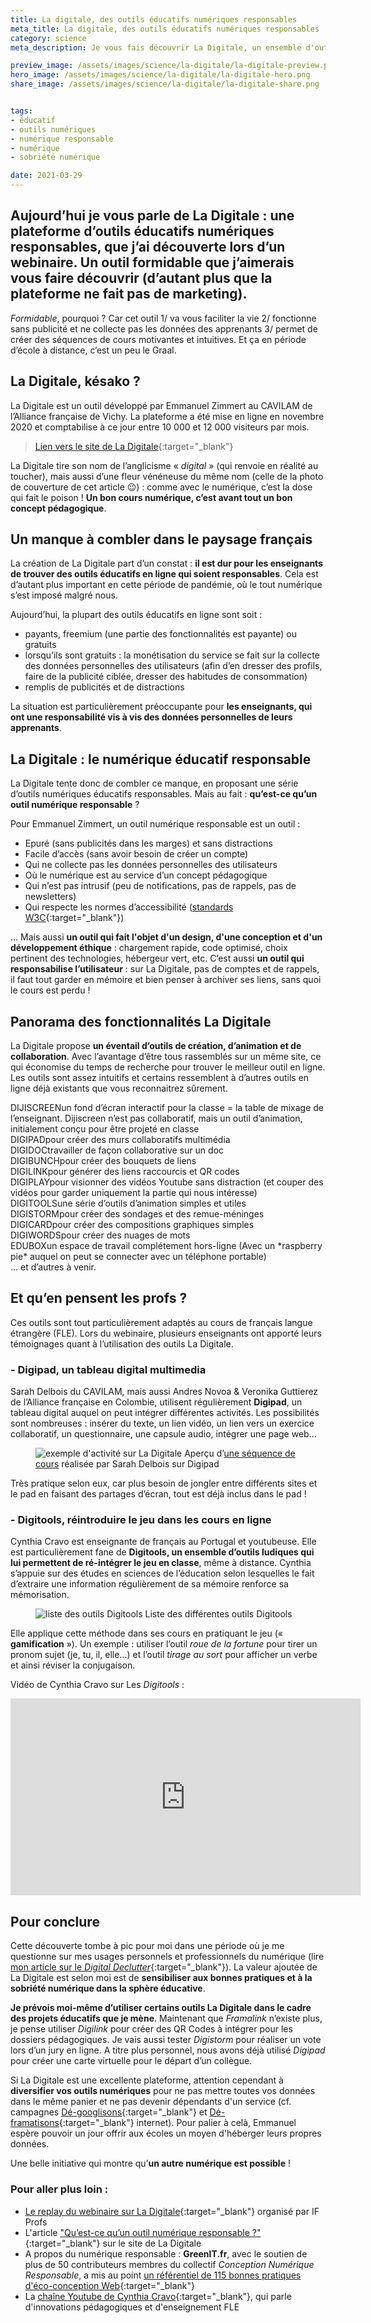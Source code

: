 ```yaml
---
title: La digitale, des outils éducatifs numériques responsables
meta_title: La digitale, des outils éducatifs numériques responsables 
category: science
meta_description: Je vous fais découvrir La Digitale, un ensemble d'outils éducatifs numériques responsables, qui ne collectent pas les données personnelles de leurs apprenants.

preview_image: /assets/images/science/la-digitale/la-digitale-preview.png
hero_image: /assets/images/science/la-digitale/la-digitale-hero.png
share_image: /assets/images/science/la-digitale/la-digitale-share.png


tags:
- éducatif
- outils numériques
- numérique responsable
- numérique
- sobriété numérique

date: 2021-03-29
---
```


<h2 class="is-chapo">Aujourd’hui je vous parle de La Digitale : une plateforme d’outils éducatifs numériques responsables, que j’ai découverte lors d’un webinaire. Un outil formidable que j’aimerais vous faire découvrir (d’autant plus que la plateforme ne fait pas de marketing).
</h2>

*Formidable*, pourquoi ? Car cet outil 1/ va vous faciliter la vie 2/ fonctionne sans publicité et ne collecte pas les données des apprenants 3/ permet de créer des séquences de cours motivantes et intuitives. Et ça en période d’école à distance, c’est un peu le Graal. 

## La Digitale, késako ? 

La Digitale est un outil développé par Emmanuel Zimmert au CAVILAM de l’Alliance française de Vichy. La plateforme a été mise en ligne en novembre 2020 et comptabilise à ce jour entre 10 000 et 12 000 visiteurs par mois. 

> [Lien vers le site de La Digitale](https://ladigitale.dev/){:target="_blank"} 

La Digitale tire son nom de l’anglicisme « *digital* » (qui renvoie en réalité au toucher), mais aussi d’une fleur vénéneuse du même nom (celle de la photo de couverture de cet article 😉) : comme avec le numérique, c’est la dose qui fait le poison ! **Un bon cours numérique, c’est avant tout un bon concept pédagogique**. 

## Un manque à combler dans le paysage français

La création de La Digitale part d’un constat : **il est dur pour les enseignants de trouver des outils éducatifs en ligne qui soient responsables**. Cela est d’autant plus important en cette période de pandémie, où le tout numérique s’est imposé malgré nous.  

Aujourd’hui, la plupart des outils éducatifs en ligne sont soit :
- payants, freemium (une partie des fonctionnalités est payante) ou gratuits
- lorsqu’ils sont gratuits : la monétisation du service se fait sur la collecte des données personnelles des utilisateurs (afin d’en dresser des profils, faire de la publicité ciblée, dresser des habitudes de consommation)
- remplis de publicités et de distractions

La situation est particulièrement préoccupante pour **les enseignants, qui ont une responsabilité vis à vis des données personnelles de leurs apprenants**. 

## La Digitale : le numérique éducatif responsable

La Digitale tente donc de combler ce manque, en proposant une série d’outils numériques éducatifs responsables. Mais au fait : **qu’est-ce qu’un outil numérique responsable** ?

Pour Emmanuel Zimmert, un outil numérique responsable est un outil :
- Epuré (sans publicités dans les marges) et sans distractions
- Facile d’accès (sans avoir besoin de créer un compte)
- Qui ne collecte pas les données personnelles des utilisateurs 
- Où le numérique est au service d’un concept pédagogique 
- Qui n’est pas intrusif (peu de notifications, pas de rappels, pas de newsletters)
- Qui respecte les normes d’accessibilité ([standards W3C](https://www.w3.org/WAI/videos/standards-and-benefits/fr){:target="_blank"})

… Mais aussi **un outil qui fait l'objet d'un design, d'une conception et d'un développement éthique** : chargement rapide, code optimisé, choix pertinent des technologies, hébergeur vert, etc. C’est aussi **un outil qui responsabilise l’utilisateur** : sur La Digitale, pas de comptes et de rappels, il faut tout garder en mémoire et bien penser à archiver ses liens, sans quoi le cours est perdu !

## Panorama des fonctionnalités La Digitale

La Digitale propose **un éventail d’outils de création, d’animation et de collaboration**. Avec l’avantage d’être tous rassemblés sur un même site, ce qui économise du temps de recherche pour trouver le meilleur outil en ligne. Les outils sont assez intuitifs et certains ressemblent à d’autres outils en ligne déjà existants que vous reconnaitrez sûrement. 

<div>
    <div class="is-flex is-flex-direction-column-touch"><span class="desktop-mr-1 has-text-weight-semibold">DIJISCREEN</span><span class="is-flex-grow-1">un fond d’écran interactif pour la classe = la table de mixage de l’enseignant. Dijiscreen n’est pas collaboratif, mais un outil d’animation, initialement conçu pour être projeté en classe</span></div>
    <div class="is-flex is-flex-direction-column-touch"><span class="desktop-mr-1 has-text-weight-semibold">DIGIPAD</span><span class="is-flex-grow-1">pour créer des murs collaboratifs multimédia</span></div>
    <div class="is-flex is-flex-direction-column-touch"><span class="desktop-mr-1 has-text-weight-semibold">DIGIDOC</span><span class="is-flex-grow-1">travailler de façon collaborative sur un doc</span></div>
    <div class="is-flex is-flex-direction-column-touch"><span class="desktop-mr-1 has-text-weight-semibold">DIGIBUNCH</span><span class="is-flex-grow-1">pour créer des bouquets de liens</span></div>
    <div class="is-flex is-flex-direction-column-touch"><span class="desktop-mr-1 has-text-weight-semibold">DIGILINK</span><span class="is-flex-grow-1">pour générer des liens raccourcis et QR codes</span></div>
    <div class="is-flex is-flex-direction-column-touch"><span class="desktop-mr-1 has-text-weight-semibold">DIGIPLAY</span><span class="is-flex-grow-1">pour visionner des vidéos Youtube sans distraction (et couper des vidéos pour garder uniquement la partie qui nous intéresse)</span></div>
    <div class="is-flex is-flex-direction-column-touch"><span class="desktop-mr-1 has-text-weight-semibold">DIGITOOLS</span><span class="is-flex-grow-1">une série d’outils d’animation simples et utiles</span></div>
    <div class="is-flex is-flex-direction-column-touch"><span class="desktop-mr-1 has-text-weight-semibold">DIGISTORM</span><span class="is-flex-grow-1">pour créer des sondages et des remue-méninges</span></div>
    <div class="is-flex is-flex-direction-column-touch"><span class="desktop-mr-1 has-text-weight-semibold">DIGICARD</span><span class="is-flex-grow-1">pour créer des compositions graphiques simples</span></div>
    <div class="is-flex is-flex-direction-column-touch"><span class="desktop-mr-1 has-text-weight-semibold">DIGIWORDS</span><span class="is-flex-grow-1">pour créer des nuages de mots</span></div>
    <div class="is-flex is-flex-direction-column-touch"><span class="desktop-mr-1 has-text-weight-semibold">EDUBOX</span><span class="is-flex-grow-1">un espace de travail complétement hors-ligne (Avec un *raspberry pie* auquel on peut se connecter avec un téléphone portable)</span></div>
    <div class="is-flex is-flex-direction-column-touch"><span class="is-flex-grow-1">… et d’autres à venir.</span></div>
</div>

## Et qu’en pensent les profs ?

Ces outils sont tout particulièrement adaptés au cours de français langue étrangère (FLE). Lors du webinaire, plusieurs enseignants ont apporté leurs témoignages quant à l’utilisation des outils La Digitale.

### - Digipad, un tableau digital multimedia

Sarah Delbois du CAVILAM, mais aussi Andres Novoa & Veronika Guttierez de l’Alliance française en Colombie, utilisent régulièrement **Digipad**, un tableau digital auquel on peut intégrer différentes activités. Les possibilités sont nombreuses : insérer du texte, un lien vidéo, un lien vers un exercice collaboratif, un questionnaire, une capsule audio, intégrer une page web… 

<figure class="image">
    <img src="/assets/images/science/la-digitale/la-digitale-2.png" alt="exemple d'activité sur La Digitale">
    <span class="is-credits">Aperçu d’<a href="https://digipad.app/p/398/98bd9134ba67b">une séquence de cours</a> réalisée par Sarah Delbois sur Digipad</span>
</figure>

Très pratique selon eux, car plus besoin de jongler entre différents sites et le pad en faisant des partages d’écran, tout est déjà inclus dans le pad ! 
 
### - Digitools, réintroduire le jeu dans les cours en ligne

Cynthia Cravo est enseignante de français au Portugal et youtubeuse. Elle est particulièrement fane de **Digitools, un ensemble d’outils ludiques qui lui permettent de ré-intégrer le jeu en classe**, même à distance. Cynthia s’appuie sur des études en sciences de l’éducation selon lesquelles le fait d’extraire une information régulièrement de sa mémoire renforce sa mémorisation. 

<figure class="image">
    <img src="/assets/images/science/la-digitale/la-digitale-3.png" alt="liste des outils Digitools">
    <span class="is-credits">Liste des différentes outils Digitools</span>
</figure>

Elle applique cette méthode dans ses cours en pratiquant le jeu (« **gamification** »). Un exemple : utiliser l’outil *roue de la fortune* pour tirer un pronom sujet (je, tu, il, elle…) et l’outil *tirage au sort* pour afficher un verbe et ainsi réviser la conjugaison.
 
Vidéo de Cynthia Cravo sur Les *Digitools* : 

<iframe width="560" height="315" src="https://www.youtube.com/embed/CkqYX3Lboa4" title="YouTube video player" frameborder="0" allow="accelerometer; autoplay; clipboard-write; encrypted-media; gyroscope; picture-in-picture" allowfullscreen></iframe>

## Pour conclure

Cette découverte tombe à pic pour moi dans une période où je me questionne sur mes usages personnels et professionnels du numérique (lire [mon article sur le *Digital Declutter*](http://www.socio-jam.com/blog/2021/02/digital-declutter.html){:target="_blank"}). La valeur ajoutée de La Digitale est selon moi est de **sensibiliser aux bonnes pratiques et à la sobriété numérique dans la sphère éducative**. 

**Je prévois moi-même d’utiliser certains outils La Digitale dans le cadre des projets éducatifs que je mène**. Maintenant que *Framalink* n’existe plus, je pense utiliser *Digilink* pour créer des QR Codes à intégrer pour les dossiers pédagogiques. Je vais aussi tester *Digistorm* pour réaliser un vote lors d’un jury en ligne. A titre plus personnel, nous avons déjà utilisé *Digipad* pour créer une carte virtuelle pour le départ d’un collègue. 

Si La Digitale est une excellente plateforme, attention cependant à **diversifier vos outils numériques** pour ne pas mettre toutes vos données dans le même panier et ne pas devenir dépendants d'un service (cf. campagnes
[Dé-googlisons](https://degooglisons-internet.org/fr/){:target="_blank"} et [Dé-framatisons](https://framablog.org/2020/03/03/10-bonnes-raisons-de-fermer-certains-services-framasoft-la-5e-est-un-peu-bizarre/){:target="_blank"} internet). Pour palier à celà, Emmanuel espère pouvoir un jour offrir aux écoles un moyen d'héberger leurs propres données.

Une belle initiative qui montre qu’**un autre numérique est possible** !


### Pour aller plus loin :

- [Le replay du webinaire sur La Digitale](https://www.youtube.com/watch?v=iC4TJ0ZkcMc&list=PLb4jEzkCnMUmjjqGVgwD9I_csnL2zsu-X&index=3){:target="_blank"} organisé par IF Profs 
- L'article ["Qu’est-ce qu’un outil numérique responsable ?"]( https://ladigitale.dev/blog/un-outil-numerique-educatif-responsable-c-est-quoi){:target="_blank"} sur le site de La Digitale
- A propos du numérique responsable : **GreenIT.fr**, avec le soutien de plus de 50 contributeurs membres du collectif *Conception Numérique Responsable*, a mis au point [un référentiel de 115 bonnes pratiques d'éco-conception Web](https://collectif.greenit.fr/ecoconception-web/){:target="_blank"}
-	La [chaîne Youtube de Cynthia Cravo](https://www.youtube.com/channel/UCAcdy3ZqRDM71a_xfedT5hQ){:target="_blank"}, qui parle d'innovations pédagogiques et d'enseignement FLE 
